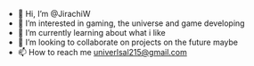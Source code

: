 - 👋 Hi, I’m @JirachiW
- 👀 I’m interested in gaming, the universe and game developing
- 🌱 I’m currently learning about what i like
- 💞️ I’m looking to collaborate on projects on the future maybe
- 📫 How to reach me univerlsal215@gmail.com
<!---
JirachiW/JirachiW is a ✨ special ✨ repository because its `README.md` (this file) appears on your GitHub profile.
You can click the Preview link to take a look at your changes.
--->

